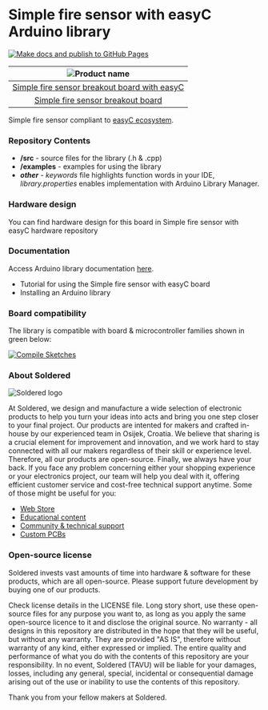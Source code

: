 # Simple fire sensor with easyC Arduino library

[![Make docs and publish to GitHub Pages](https://github.com/e-radionicacom/Soldered-Simple-Fire-Sensor-Arduino-library/actions/workflows/make_docs.yml/badge.svg?branch=dev)](https://github.com/e-radionicacom/Soldered-Simple-Fire-Sensor-Arduino-library/actions/workflows/make_docs.yml)

| ![Product name](https://upload.wikimedia.org/wikipedia/commons/8/8f/Example_image.svg) |
| :---------------------------------------------------------------------------------------------: |
| [Simple fire sensor breakout board with easyC](https://www.solde.red/333077)                                                            |
| [Simple fire sensor breakout board](https://www.solde.red/333079)                                                            |

Simple fire sensor compliant to [easyC ecosystem](https://www.soldered.com/easyC). 

### Repository Contents
- **/src** - source files for the library (.h & .cpp)
- **/examples** - examples for using the library
- ***other*** - *keywords* file highlights function words in your IDE, *library.properties* enables implementation with Arduino Library Manager.

### Hardware design
You can find hardware design for this board in Simple fire sensor with easyC hardware repository

### Documentation

Access Arduino library documentation [here](https://e-radionicacom.github.io/Soldered-Simple-Fire-Sensor-Arduino-library/).

- Tutorial for using the Simple fire sensor with easyC board
- Installing an Arduino library

### Board compatibility

The library is compatible with board & microcontroller families shown in green below: 

[![Compile Sketches](http://github-actions.40ants.com/e-radionicacom/Soldered-Simple-Fire-Sensor-Arduino-library/matrix.svg?branch=dev&only=Compile%20Sketches)](https://github.com/e-radionicacom/Soldered-Simple-Fire-Sensor-Arduino-library/actions/workflows/compile_test.yml)

### About Soldered
![Soldered logo](https://raw.githubusercontent.com/e-radionicacom/Soldered-Simple-Fire-Sensor-Arduino-library/dev/extras/Logo%20horizontal-2.svg)

At Soldered, we design and manufacture a wide selection of electronic products to help you turn your ideas into acts and bring you one step closer to your final project. Our products are intented for makers and crafted in-house by our experienced team in Osijek, Croatia. We believe that sharing is a crucial element for improvement and innovation, and we work hard to stay connected with all our makers regardless of their skill or experience level. Therefore, all our products are open-source. Finally, we always have your back. If you face any problem concerning either your shopping experience or your electronics project, our team will help you deal with it, offering efficient customer service and cost-free technical support anytime. Some of those might be useful for you:

- [Web Store](https://www.soldered.com)
- [Educational content](https://learn.soldered.com)
- [Community & technical support](https://community.soldered.com)
- [Custom PCBs](https://pcb.soldered.com)

### Open-source license
Soldered invests vast amounts of time into hardware & software for these products, which are all open-source. Please support future development by buying one of our products. 

Check license details in the LICENSE file. Long story short, use these open-source files for any purpose you want to, as long as you apply the same open-source licence to it and disclose the original source. No warranty - all designs in this repository are distributed in the hope that they will be useful, but without any warranty. They are provided "AS IS", therefore without warranty of any kind, either expressed or implied. The entire quality and performance of what you do with the contents of this repository are your responsibility. In no event, Soldered (TAVU) will be liable for your damages, losses, including any general, special, incidental or consequential damage arising out of the use or inability to use the contents of this repository. 

Thank you from your fellow makers at Soldered.

